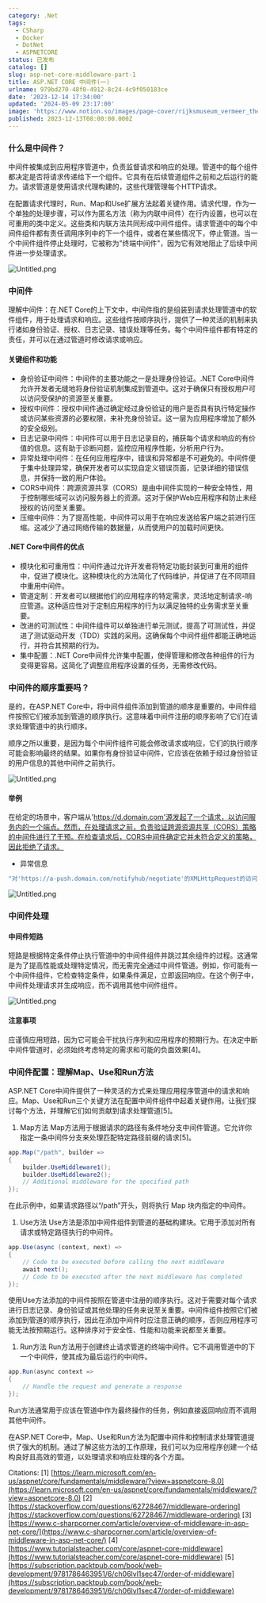 ```yaml
---
category: .Net
tags:
  - CSharp
  - Docker
  - DotNet
  - ASPNETCORE
status: 已发布
catalog: []
slug: asp-net-core-middleware-part-1
title: ASP.NET CORE 中间件(一)
urlname: 979bd270-48f0-4912-8c24-4c9f050183ce
date: '2023-12-14 17:34:00'
updated: '2024-05-09 23:17:00'
image: 'https://www.notion.so/images/page-cover/rijksmuseum_vermeer_the_milkmaid.jpg'
published: 2023-12-13T08:00:00.000Z
---
```


### 什么是中间件？


中间件被集成到应用程序管道中，负责监督请求和响应的处理。管道中的每个组件都决定是否将请求传递给下一个组件。它具有在后续管道组件之前和之后运行的能力。请求管道是使用请求代理构建的，这些代理管理每个HTTP请求。


在配置请求代理时，Run、Map和Use扩展方法起着关键作用。请求代理，作为一个单独的处理步骤，可以作为匿名方法（称为内联中间件）在行内设置，也可以在可重用的类中定义。这些类和内联方法共同形成中间件组件。请求管道中的每个中间件组件都有责任调用序列中的下一个组件，或者在某些情况下，停止管道。当一个中间件组件停止处理时，它被称为"终端中间件"，因为它有效地阻止了后续中间件进一步处理请求。


![Untitled.png](https://prod-files-secure.s3.us-west-2.amazonaws.com/5d24fe63-e567-4804-86f9-9fdc62e13082/da807807-d02d-4fa1-86b6-db45e4678714/Untitled.png?X-Amz-Algorithm=AWS4-HMAC-SHA256&X-Amz-Content-Sha256=UNSIGNED-PAYLOAD&X-Amz-Credential=ASIAZI2LB466ZTIOWZWN%2F20250329%2Fus-west-2%2Fs3%2Faws4_request&X-Amz-Date=20250329T213224Z&X-Amz-Expires=3600&X-Amz-Security-Token=IQoJb3JpZ2luX2VjEBUaCXVzLXdlc3QtMiJHMEUCID%2FhmP5fZ5x0rKu8IC4WU02D45oK2QB%2Bg%2BB4CJetOTl8AiEAmC7km%2FZDDS6s28Fmn1Eo%2Fgt5n3xwk%2BIN6uO0xIdPMg4q%2FwMIfhAAGgw2Mzc0MjMxODM4MDUiDBo6eux6lVDT88VanyrcA2Zl3Iee61oGZDC6mQU1zjrnj5YnaqL%2Bra15NSJ%2BUvw0SblXQS1nLVnMu26XwzByjTycrqB2Hn65oNZ4j5J%2F53NFQQQDvgfgjv7zaRLbeE5Ofbc%2FlVeI0K0WAm3q8EaUY%2FXg3Xr2P%2Bs26vsxGN%2BWV751kc0%2BJT%2F9PkaJ4pQuqepIL07eoXkTVQVYmmQs5TjJ3Xc0fXhnPSm41rsPjH1Ggm6q2Le2Lf21vfix27AIhPrWTuXTgICvYPjB9WD3GdG%2BmWZRb7u74%2BSYOGyVwHee9XO5XBtTzpzRvZEU3vXYQ4azSS6uluz3KiU6SY90sn3ufTiNLznSRycB%2B1Xd6G4CTlR0RDdRVa5gpDubCQNa4c8sIUKTSeKdjfFGT7PoABMesysYVsw3IZd3nl%2F%2FPhusW6DlrE888lkcE%2FS4RQ1r462WR%2BO%2F4bC0Y1xOzrar%2FuYGnclKZSmhF5XmvceVDU8BCFmKfsOAhcj87khIsjNSe4zyZ3207NwZffqar4Oew1aYtDc1JMkA1XOZa5Yqtr1oFqc4XL%2Bu%2BfKcxPl3D7Lc0Gj3VzMr8JsFNtG8hsj13%2FOgfFQ6Mys9C8LfMWF%2F28%2FwPoUdgDiojlQqK3%2Fk7iqBcvLKkH0%2BedlDHyUQ9BdQMPO%2Fob8GOqUBAoNuZX9Ddqy5%2FyZcU115ws4SVGvzYrRTmibA9y%2ByW%2FyFPPVImc0jHr78VdtTYpP3GPkdyZsqSNoAJdBjcRQu5j4MVaIZRUqYmkPL%2F63%2BlF8Se9C%2FrnGXP16RLFuuTwXcvAwfdWvSUnvl9sj4oMFiXBiH3txxkykxSxuMRGvR4kH3reu1lJrKfRxENA88KPesKbkzl0hufP70uBrxbzjsup2GlT1F&X-Amz-Signature=eaf7ce7b5120261bbc06bed8d7581724848ee06b6b41941a440f59881ad66f44&X-Amz-SignedHeaders=host&x-id=GetObject)


### 中间件


理解中间件：在.NET Core的上下文中，中间件指的是组装到请求处理管道中的软件组件，用于处理请求和响应。这些组件按顺序执行，提供了一种灵活的机制来执行诸如身份验证、授权、日志记录、错误处理等任务。每个中间件组件都有特定的责任，并可以在通过管道时修改请求或响应。


#### 关键组件和功能

- 身份验证中间件：中间件的主要功能之一是处理身份验证。.NET Core中间件允许开发者无缝地将身份验证机制集成到管道中。这对于确保只有授权用户可以访问受保护的资源至关重要。
- 授权中间件：授权中间件通过确定经过身份验证的用户是否具有执行特定操作或访问某些资源的必要权限，来补充身份验证。这一层为应用程序增加了额外的安全级别。
- 日志记录中间件：中间件可以用于日志记录目的，捕获每个请求和响应的有价值的信息。这有助于诊断问题，监控应用程序性能，分析用户行为。
- 异常处理中间件：在任何应用程序中，错误和异常都是不可避免的。中间件便于集中处理异常，确保开发者可以实现自定义错误页面，记录详细的错误信息，并保持一致的用户体验。
- CORS中间件：跨源资源共享（CORS）是由中间件实现的一种安全特性，用于控制哪些域可以访问服务器上的资源。这对于保护Web应用程序和防止未经授权的访问至关重要。
- 压缩中间件：为了提高性能，中间件可以用于在响应发送给客户端之前进行压缩。这减少了通过网络传输的数据量，从而使用户的加载时间更快。

#### .NET Core中间件的优点

- 模块化和可重用性：中间件通过允许开发者将特定功能封装到可重用的组件中，促进了模块化。这种模块化的方法简化了代码维护，并促进了在不同项目中重用中间件。
- 管道定制：开发者可以根据他们的应用程序的特定需求，灵活地定制请求-响应管道。这种适应性对于定制应用程序的行为以满足独特的业务需求至关重要。
- 改进的可测试性：中间件组件可以单独进行单元测试，提高了可测试性，并促进了测试驱动开发（TDD）实践的采用。这确保每个中间件组件都能正确地运行，并符合其预期的行为。
- 集中配置：.NET Core中间件允许集中配置，使得管理和修改各种组件的行为变得更容易。这简化了调整应用程序设置的任务，无需修改代码。

### 中间件的顺序重要吗？


是的，在ASP.NET Core中，将中间件组件添加到管道的顺序是重要的。中间件组件按照它们被添加到管道的顺序执行。这意味着中间件注册的顺序影响了它们在请求处理管道中的执行顺序。


顺序之所以重要，是因为每个中间件组件可能会修改请求或响应，它们的执行顺序可能会影响最终的结果。如果你有身份验证中间件，它应该在依赖于经过身份验证的用户信息的其他中间件之前执行。


![Untitled.png](https://prod-files-secure.s3.us-west-2.amazonaws.com/5d24fe63-e567-4804-86f9-9fdc62e13082/24f795a2-1c5a-4a6b-a0d8-2afb160076f1/Untitled.png?X-Amz-Algorithm=AWS4-HMAC-SHA256&X-Amz-Content-Sha256=UNSIGNED-PAYLOAD&X-Amz-Credential=ASIAZI2LB466ZTIOWZWN%2F20250329%2Fus-west-2%2Fs3%2Faws4_request&X-Amz-Date=20250329T213224Z&X-Amz-Expires=3600&X-Amz-Security-Token=IQoJb3JpZ2luX2VjEBUaCXVzLXdlc3QtMiJHMEUCID%2FhmP5fZ5x0rKu8IC4WU02D45oK2QB%2Bg%2BB4CJetOTl8AiEAmC7km%2FZDDS6s28Fmn1Eo%2Fgt5n3xwk%2BIN6uO0xIdPMg4q%2FwMIfhAAGgw2Mzc0MjMxODM4MDUiDBo6eux6lVDT88VanyrcA2Zl3Iee61oGZDC6mQU1zjrnj5YnaqL%2Bra15NSJ%2BUvw0SblXQS1nLVnMu26XwzByjTycrqB2Hn65oNZ4j5J%2F53NFQQQDvgfgjv7zaRLbeE5Ofbc%2FlVeI0K0WAm3q8EaUY%2FXg3Xr2P%2Bs26vsxGN%2BWV751kc0%2BJT%2F9PkaJ4pQuqepIL07eoXkTVQVYmmQs5TjJ3Xc0fXhnPSm41rsPjH1Ggm6q2Le2Lf21vfix27AIhPrWTuXTgICvYPjB9WD3GdG%2BmWZRb7u74%2BSYOGyVwHee9XO5XBtTzpzRvZEU3vXYQ4azSS6uluz3KiU6SY90sn3ufTiNLznSRycB%2B1Xd6G4CTlR0RDdRVa5gpDubCQNa4c8sIUKTSeKdjfFGT7PoABMesysYVsw3IZd3nl%2F%2FPhusW6DlrE888lkcE%2FS4RQ1r462WR%2BO%2F4bC0Y1xOzrar%2FuYGnclKZSmhF5XmvceVDU8BCFmKfsOAhcj87khIsjNSe4zyZ3207NwZffqar4Oew1aYtDc1JMkA1XOZa5Yqtr1oFqc4XL%2Bu%2BfKcxPl3D7Lc0Gj3VzMr8JsFNtG8hsj13%2FOgfFQ6Mys9C8LfMWF%2F28%2FwPoUdgDiojlQqK3%2Fk7iqBcvLKkH0%2BedlDHyUQ9BdQMPO%2Fob8GOqUBAoNuZX9Ddqy5%2FyZcU115ws4SVGvzYrRTmibA9y%2ByW%2FyFPPVImc0jHr78VdtTYpP3GPkdyZsqSNoAJdBjcRQu5j4MVaIZRUqYmkPL%2F63%2BlF8Se9C%2FrnGXP16RLFuuTwXcvAwfdWvSUnvl9sj4oMFiXBiH3txxkykxSxuMRGvR4kH3reu1lJrKfRxENA88KPesKbkzl0hufP70uBrxbzjsup2GlT1F&X-Amz-Signature=d2ed80218abdc6714f6c6f6eb43945f4bf2861201c2b7fbf742757767ec16008&X-Amz-SignedHeaders=host&x-id=GetObject)


#### 举例


在给定的场景中，客户端从'https://d.domain.com'源发起了一个请求，以访问服务内的一个端点。然而，在处理请求之前，负责验证跨源资源共享（CORS）策略的中间件进行了干预。在检查请求后，CORS中间件确定它并未符合定义的策略，因此拒绝了请求。

- 异常信息

```c#
"对'https://a-push.domain.com/notifyhub/negotiate'的XMLHttpRequest的访问，源自'https://d.domain.com'，已被CORS策略阻止：预检请求的响应未通过访问控制检查：请求的资源上没有'Access-Control-Allow-Origin'头。"[1][2][3]
```


![Untitled.png](https://prod-files-secure.s3.us-west-2.amazonaws.com/5d24fe63-e567-4804-86f9-9fdc62e13082/371d9517-dafe-4432-94b7-2d14d1593167/Untitled.png?X-Amz-Algorithm=AWS4-HMAC-SHA256&X-Amz-Content-Sha256=UNSIGNED-PAYLOAD&X-Amz-Credential=ASIAZI2LB466ZTIOWZWN%2F20250329%2Fus-west-2%2Fs3%2Faws4_request&X-Amz-Date=20250329T213224Z&X-Amz-Expires=3600&X-Amz-Security-Token=IQoJb3JpZ2luX2VjEBUaCXVzLXdlc3QtMiJHMEUCID%2FhmP5fZ5x0rKu8IC4WU02D45oK2QB%2Bg%2BB4CJetOTl8AiEAmC7km%2FZDDS6s28Fmn1Eo%2Fgt5n3xwk%2BIN6uO0xIdPMg4q%2FwMIfhAAGgw2Mzc0MjMxODM4MDUiDBo6eux6lVDT88VanyrcA2Zl3Iee61oGZDC6mQU1zjrnj5YnaqL%2Bra15NSJ%2BUvw0SblXQS1nLVnMu26XwzByjTycrqB2Hn65oNZ4j5J%2F53NFQQQDvgfgjv7zaRLbeE5Ofbc%2FlVeI0K0WAm3q8EaUY%2FXg3Xr2P%2Bs26vsxGN%2BWV751kc0%2BJT%2F9PkaJ4pQuqepIL07eoXkTVQVYmmQs5TjJ3Xc0fXhnPSm41rsPjH1Ggm6q2Le2Lf21vfix27AIhPrWTuXTgICvYPjB9WD3GdG%2BmWZRb7u74%2BSYOGyVwHee9XO5XBtTzpzRvZEU3vXYQ4azSS6uluz3KiU6SY90sn3ufTiNLznSRycB%2B1Xd6G4CTlR0RDdRVa5gpDubCQNa4c8sIUKTSeKdjfFGT7PoABMesysYVsw3IZd3nl%2F%2FPhusW6DlrE888lkcE%2FS4RQ1r462WR%2BO%2F4bC0Y1xOzrar%2FuYGnclKZSmhF5XmvceVDU8BCFmKfsOAhcj87khIsjNSe4zyZ3207NwZffqar4Oew1aYtDc1JMkA1XOZa5Yqtr1oFqc4XL%2Bu%2BfKcxPl3D7Lc0Gj3VzMr8JsFNtG8hsj13%2FOgfFQ6Mys9C8LfMWF%2F28%2FwPoUdgDiojlQqK3%2Fk7iqBcvLKkH0%2BedlDHyUQ9BdQMPO%2Fob8GOqUBAoNuZX9Ddqy5%2FyZcU115ws4SVGvzYrRTmibA9y%2ByW%2FyFPPVImc0jHr78VdtTYpP3GPkdyZsqSNoAJdBjcRQu5j4MVaIZRUqYmkPL%2F63%2BlF8Se9C%2FrnGXP16RLFuuTwXcvAwfdWvSUnvl9sj4oMFiXBiH3txxkykxSxuMRGvR4kH3reu1lJrKfRxENA88KPesKbkzl0hufP70uBrxbzjsup2GlT1F&X-Amz-Signature=9c54de17901274dca59ad840c437700935460d8547fe2b6adb87ca1b9438cda2&X-Amz-SignedHeaders=host&x-id=GetObject)


### 中间件处理


#### 中间件短路
短路是根据特定条件停止执行管道中的中间件组件并跳过其余组件的过程。这通常是为了提高性能或处理特定情况，而无需完全通过中间件管道。例如，你可能有一个中间件组件，它检查特定条件，如果条件满足，立即返回响应。在这个例子中，中间件处理请求并生成响应，而不调用其他中间件组件。


![Untitled.png](https://prod-files-secure.s3.us-west-2.amazonaws.com/5d24fe63-e567-4804-86f9-9fdc62e13082/e8a1d943-cb51-4723-936e-23c6af2fb0f9/Untitled.png?X-Amz-Algorithm=AWS4-HMAC-SHA256&X-Amz-Content-Sha256=UNSIGNED-PAYLOAD&X-Amz-Credential=ASIAZI2LB466ZTIOWZWN%2F20250329%2Fus-west-2%2Fs3%2Faws4_request&X-Amz-Date=20250329T213224Z&X-Amz-Expires=3600&X-Amz-Security-Token=IQoJb3JpZ2luX2VjEBUaCXVzLXdlc3QtMiJHMEUCID%2FhmP5fZ5x0rKu8IC4WU02D45oK2QB%2Bg%2BB4CJetOTl8AiEAmC7km%2FZDDS6s28Fmn1Eo%2Fgt5n3xwk%2BIN6uO0xIdPMg4q%2FwMIfhAAGgw2Mzc0MjMxODM4MDUiDBo6eux6lVDT88VanyrcA2Zl3Iee61oGZDC6mQU1zjrnj5YnaqL%2Bra15NSJ%2BUvw0SblXQS1nLVnMu26XwzByjTycrqB2Hn65oNZ4j5J%2F53NFQQQDvgfgjv7zaRLbeE5Ofbc%2FlVeI0K0WAm3q8EaUY%2FXg3Xr2P%2Bs26vsxGN%2BWV751kc0%2BJT%2F9PkaJ4pQuqepIL07eoXkTVQVYmmQs5TjJ3Xc0fXhnPSm41rsPjH1Ggm6q2Le2Lf21vfix27AIhPrWTuXTgICvYPjB9WD3GdG%2BmWZRb7u74%2BSYOGyVwHee9XO5XBtTzpzRvZEU3vXYQ4azSS6uluz3KiU6SY90sn3ufTiNLznSRycB%2B1Xd6G4CTlR0RDdRVa5gpDubCQNa4c8sIUKTSeKdjfFGT7PoABMesysYVsw3IZd3nl%2F%2FPhusW6DlrE888lkcE%2FS4RQ1r462WR%2BO%2F4bC0Y1xOzrar%2FuYGnclKZSmhF5XmvceVDU8BCFmKfsOAhcj87khIsjNSe4zyZ3207NwZffqar4Oew1aYtDc1JMkA1XOZa5Yqtr1oFqc4XL%2Bu%2BfKcxPl3D7Lc0Gj3VzMr8JsFNtG8hsj13%2FOgfFQ6Mys9C8LfMWF%2F28%2FwPoUdgDiojlQqK3%2Fk7iqBcvLKkH0%2BedlDHyUQ9BdQMPO%2Fob8GOqUBAoNuZX9Ddqy5%2FyZcU115ws4SVGvzYrRTmibA9y%2ByW%2FyFPPVImc0jHr78VdtTYpP3GPkdyZsqSNoAJdBjcRQu5j4MVaIZRUqYmkPL%2F63%2BlF8Se9C%2FrnGXP16RLFuuTwXcvAwfdWvSUnvl9sj4oMFiXBiH3txxkykxSxuMRGvR4kH3reu1lJrKfRxENA88KPesKbkzl0hufP70uBrxbzjsup2GlT1F&X-Amz-Signature=e075b6d8544c03b435e9a93b2c8472616e34cfd8ffb73586e9db32049ab80625&X-Amz-SignedHeaders=host&x-id=GetObject)


#### 注意事项


应谨慎应用短路，因为它可能会干扰执行序列和应用程序的预期行为。在决定中断中间件管道时，必须始终考虑特定的需求和可能的负面效果[4]。


### 中间件配置：理解Map、Use和Run方法


ASP.NET Core中间件提供了一种灵活的方式来处理应用程序管道中的请求和响应。Map、Use和Run三个关键方法在配置中间件组件中起着关键作用。让我们探讨每个方法，并理解它们如何贡献到请求处理管道[5]。

1. Map方法
Map方法用于根据请求的路径有条件地分支中间件管道。它允许你指定一条中间件分支来处理匹配特定路径前缀的请求[5]。

```c#
app.Map("/path", builder =>
{
    builder.UseMiddleware1();
    builder.UseMiddleware2();
    // Additional middleware for the specified path
});
```


在此示例中，如果请求路径以“/path”开头，则将执行 Map 块内指定的中间件。

1. Use方法
Use方法是添加中间件组件到管道的基础构建块。它用于添加对所有请求或特定路径执行的中间件。

```c#
app.Use(async (context, next) =>
{
    // Code to be executed before calling the next middleware
    await next();
    // Code to be executed after the next middleware has completed
});
```


使用Use方法添加的中间件按照在管道中注册的顺序执行。这对于需要对每个请求进行日志记录、身份验证或其他处理的任务来说至关重要。中间件组件按照它们被添加到管道的顺序执行，因此在添加中间件时应注意正确的顺序，否则应用程序可能无法按预期运行。这种排序对于安全性、性能和功能来说都至关重要。

1. Run方法
Run方法用于创建终止请求管道的终端中间件。它不调用管道中的下一个中间件，使其成为最后运行的中间件。

```c#
app.Run(async context =>
{
    // Handle the request and generate a response
});
```


Run方法通常用于应该在管道中作为最终操作的任务，例如直接返回响应而不调用其他中间件。


在ASP.NET Core中，Map、Use和Run方法为配置中间件和控制请求处理管道提供了强大的机制。通过了解这些方法的工作原理，我们可以为应用程序创建一个结构良好且高效的管道，以处理请求和响应处理的各个方面。


Citations:
[1] [https://learn.microsoft.com/en-us/aspnet/core/fundamentals/middleware/?view=aspnetcore-8.0](https://learn.microsoft.com/en-us/aspnet/core/fundamentals/middleware/?view=aspnetcore-8.0)
[2] [https://stackoverflow.com/questions/62728467/middleware-ordering](https://stackoverflow.com/questions/62728467/middleware-ordering)
[3] [https://www.c-sharpcorner.com/article/overview-of-middleware-in-asp-net-core/](https://www.c-sharpcorner.com/article/overview-of-middleware-in-asp-net-core/)
[4] [https://www.tutorialsteacher.com/core/aspnet-core-middleware](https://www.tutorialsteacher.com/core/aspnet-core-middleware)
[5] [https://subscription.packtpub.com/book/web-development/9781786463951/6/ch06lvl1sec47/order-of-middleware](https://subscription.packtpub.com/book/web-development/9781786463951/6/ch06lvl1sec47/order-of-middleware)

